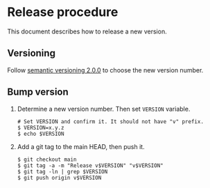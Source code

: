 Release procedure
=================

This document describes how to release a new version.

## Versioning

Follow [semantic versioning 2.0.0][semver] to choose the new version number.

## Bump version

1. Determine a new version number. Then set `VERSION` variable.

    ```console
    # Set VERSION and confirm it. It should not have "v" prefix.
    $ VERSION=x.y.z
    $ echo $VERSION
    ```

2. Add a git tag to the main HEAD, then push it.

    ```console
    $ git checkout main
    $ git tag -a -m "Release v$VERSION" "v$VERSION"
    $ git tag -ln | grep $VERSION
    $ git push origin v$VERSION
    ```

[semver]: https://semver.org/spec/v2.0.0.html
